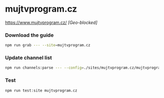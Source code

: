 # mujtvprogram.cz

https://www.mujtvprogram.cz/ _[Geo-blocked]_

### Download the guide

```sh
npm run grab --- --site=mujtvprogram.cz
```

### Update channel list

```sh
npm run channels:parse --- --config=./sites/mujtvprogram.cz/mujtvprogram.cz.config.js --output=./sites/mujtvprogram.cz/mujtvprogram.cz.channels.xml
```

### Test

```sh
npm run test:site mujtvprogram.cz
```
